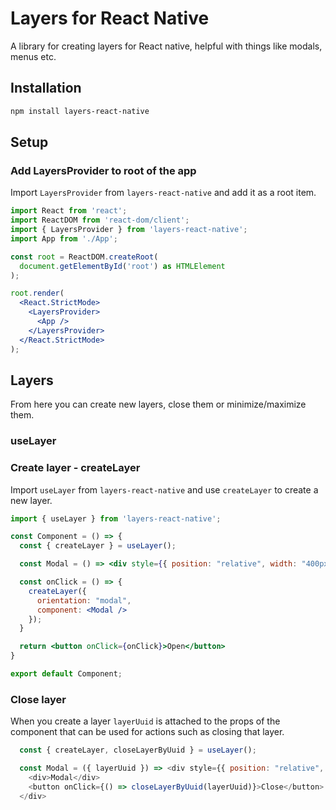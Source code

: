# Layers for React Native

A library for creating layers for React native, helpful with things like modals, menus etc.

## Installation

```sh
npm install layers-react-native
```

## Setup

### Add LayersProvider to root of the app

Import `LayersProvider` from `layers-react-native` and add it as a root item.

```jsx
import React from 'react';
import ReactDOM from 'react-dom/client';
import { LayersProvider } from 'layers-react-native';
import App from './App';

const root = ReactDOM.createRoot(
  document.getElementById('root') as HTMLElement
);

root.render(
  <React.StrictMode>
    <LayersProvider>
      <App />
    </LayersProvider>
  </React.StrictMode>
);
```

## Layers

From here you can create new layers, close them or minimize/maximize them.

### useLayer


### Create layer - createLayer

Import `useLayer` from `layers-react-native` and use `createLayer` to create a new layer.

```jsx
import { useLayer } from 'layers-react-native';

const Component = () => {
  const { createLayer } = useLayer();

  const Modal = () => <div style={{ position: "relative", width: "400px", padding: "12px", backgroundColor: "#FFF" }}>Modal</div>

  const onClick = () => {
    createLayer({
      orientation: "modal",
      component: <Modal />
    });
  }

  return <button onClick={onClick}>Open</button>
}

export default Component;
```

### Close layer

When you create a layer `layerUuid` is attached to the props of the component that can be used for actions such as closing that layer.

```js
  const { createLayer, closeLayerByUuid } = useLayer();

  const Modal = ({ layerUuid }) => <div style={{ position: "relative", width: "400px", padding: "12px", backgroundColor: "#FFF" }}>
    <div>Modal</div>
    <button onClick={() => closeLayerByUuid(layerUuid)}>Close</button>
  </div>
```